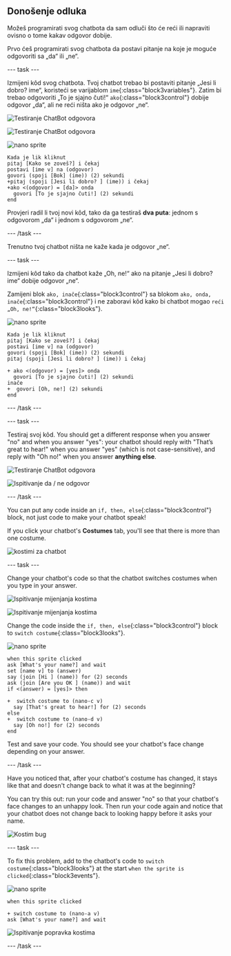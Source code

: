 ## Donošenje odluka

Možeš programirati svog chatbota da sam odluči što će reći ili napraviti ovisno o tome kakav odgovor dobije.

Prvo ćeš programirati svog chatbota da postavi pitanje na koje je moguće odgovoriti sa „da“ ili „ne“.

\--- task \---

Izmijeni kôd svog chatbota. Tvoj chatbot trebao bi postaviti pitanje „Jesi li dobro? ime“, koristeći se varijablom `ime`{:class="block3variables"}. Zatim bi trebao odgovoriti „To je sjajno čuti!“ `ako`{:class="block3control"} dobije odgovor „da“, ali ne reći ništa ako je odgovor „ne“.

![Testiranje ChatBot odgovora](images/chatbot-if-test1-annotated.png)

![Testiranje ChatBot odgovora](images/chatbot-if-test2.png)

![nano sprite](images/nano-sprite.png)

```blocks3
Kada je lik kliknut
pitaj [Kako se zoveš?] i čekaj
postavi [ime v] na (odgovor)
govori (spoji [Bok] (ime)) (2) sekundi
+pitaj (spoji [Jesi li dobro? ] (ime)) i čekaj
+ako <(odgovor) = [da]> onda 
  govori [To je sjajno čuti!] (2) sekundi
end
```

Provjeri radil li tvoj novi kôd, tako da ga testiraš **dva puta**: jednom s odgovorom „da“ i jednom s odgovorom „ne“.

\--- /task \---

Trenutno tvoj chatbot ništa ne kaže kada je odgovor „ne“.

\--- task \---

Izmijeni kôd tako da chatbot kaže „Oh, ne!“ ako na pitanje „Jesi li dobro? ime“ dobije odgovor „ne“.

Zamijeni blok `ako, inače`{:class="block3control"} sa blokom `ako, onda, inače`{:class="block3control"} i ne zaboravi kôd kako bi chatbot mogao `reći „Oh, ne!“`{:class="block3looks"}.

![nano sprite](images/nano-sprite.png)

```blocks3
Kada je lik kliknut
pitaj [Kako se zoveš?] i čekaj
postavi [ime v] na (odgovor)
govori (spoji [Bok] (ime)) (2) sekundi
pitaj (spoji [Jesi li dobro? ] (ime)) i čekaj

+ ako <(odgovor) = [yes]> onda 
  govori [To je sjajno čuti!] (2) sekundi
inače 
+  govori [Oh, ne!] (2) sekundi
end
```

\--- /task \---

\--- task \---

Testiraj svoj kôd. You should get a different response when you answer "no" and when you answer "yes": your chatbot should reply with "That’s great to hear!" when you answer "yes" (which is not case-sensitive), and reply with "Oh no!" when you answer **anything else**.

![Testiranje ChatBot odgovora](images/chatbot-if-test2.png)

![Ispitivanje da / ne odgovor](images/chatbot-if-else-test.png)

\--- /task \---

You can put any code inside an `if, then, else`{:class="block3control"} block, not just code to make your chatbot speak!

If you click your chatbot's **Costumes** tab, you'll see that there is more than one costume.

![kostimi za chatbot](images/chatbot-costume-view-annotated.png)

\--- task \---

Change your chatbot's code so that the chatbot switches costumes when you type in your answer.

![Ispitivanje mijenjanja kostima](images/chatbot-costume-test1.png)

![Ispitivanje mijenjanja kostima](images/chatbot-costume-test2.png)

Change the code inside the `if, then, else`{:class="block3control"} block to `switch costume`{:class="block3looks"}.

![nano sprite](images/nano-sprite.png)

```blocks3
when this sprite clicked
ask [What's your name?] and wait
set [name v] to (answer)
say (join [Hi ] (name)) for (2) seconds
ask (join [Are you OK ] (name)) and wait
if <(answer) = [yes]> then 

+  switch costume to (nano-c v)
  say [That's great to hear!] for (2) seconds
else 
+  switch costume to (nano-d v)
  say [Oh no!] for (2) seconds
end
```

Test and save your code. You should see your chatbot's face change depending on your answer.

\--- /task \---

Have you noticed that, after your chatbot's costume has changed, it stays like that and doesn't change back to what it was at the beginning?

You can try this out: run your code and answer "no" so that your chatbot's face changes to an unhappy look. Then run your code again and notice that your chatbot does not change back to looking happy before it asks your name.

![Kostim bug](images/chatbot-costume-bug-test.png)

\--- task \---

To fix this problem, add to the chatbot's code to `switch costume`{:class="block3looks"} at the start `when the sprite is clicked`{:class="block3events"}.

![nano sprite](images/nano-sprite.png)

```blocks3
when this sprite clicked

+ switch costume to (nano-a v)
ask [What's your name?] and wait
```

![Ispitivanje popravka kostima](images/chatbot-costume-fix-test.png)

\--- /task \---